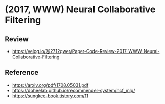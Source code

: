 # (2017, WWW) Neural Collaborative Filtering
## Review
- https://velog.io/@2712qwer/Paper-Code-Review-2017-WWW-Neural-Collaborative-Filtering

## Reference
- https://arxiv.org/pdf/1708.05031.pdf
- https://doheelab.github.io/recommender-system/ncf_mlp/
- https://sungkee-book.tistory.com/11
